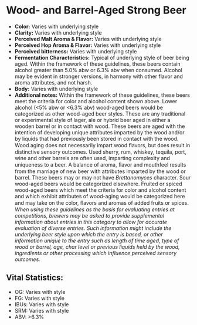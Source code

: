 # Wood- and Barrel-Aged Strong Beer

- **Color:** Varies with underlying style
- **Clarity:** Varies with underlying style
- **Perceived Malt Aroma & Flavor:** Varies with underlying style
- **Perceived Hop Aroma & Flavor:** Varies with underlying style
- **Perceived bitterness:** Varies with underlying style
- **Fermentation Characteristics:** Typical of underlying style of beer being aged. Within the framework of these guidelines, these beers contain alcohol greater than 5.0% abw or 6.3% abv when consumed. Alcohol may be evident in stronger versions, in harmony with other flavor and aroma attributes, and not harsh.
- **Body:** Varies with underlying style
- **Additional notes:** Within the framework of these guidelines, these beers meet the criteria for color and alcohol content shown above. Lower alcohol (<5% abw or <6.3% abv) wood-aged beers would be categorized as other wood-aged beer styles. These are any traditional or experimental style of lager, ale or hybrid beer aged in either a wooden barrel or in contact with wood. These beers are aged with the intention of developing unique attributes imparted by the wood and/or by liquids that had previously been stored in contact with the wood. Wood aging does not necessarily impart wood ﬂavors, but does result in distinctive sensory outcomes. Used sherry, rum, whiskey, tequila, port, wine and other barrels are often used, imparting complexity and uniqueness to a beer. A balance of aroma, ﬂavor and mouthfeel results from the marriage of new beer with attributes imparted by the wood or barrel. These beers may or may not have _Brettanomyces_ character. Sour wood-aged beers would be categorized elsewhere. Fruited or spiced wood-aged beers which meet the criteria for color and alcohol content and which exhibit attributes of wood-aging would be categorized here and may take on the color, ﬂavors and aromas of added fruits or spices. _When using these guidelines as the basis for evaluating entries at competitions, brewers may be asked to provide supplemental information about entries in this category to allow for accurate evaluation of diverse entries. Such information might include the underlying beer style upon which the entry is based, or other information unique to the entry such as length of time aged, type of wood or barrel, age, char level or previous liquids held by the wood, ingredients or other processing which influence perceived sensory outcomes._

## Vital Statistics:

- OG: Varies with style 
- FG: Varies with style 
- IBUs: Varies with style 
- SRM: Varies with style 
- ABV: >6.3%
